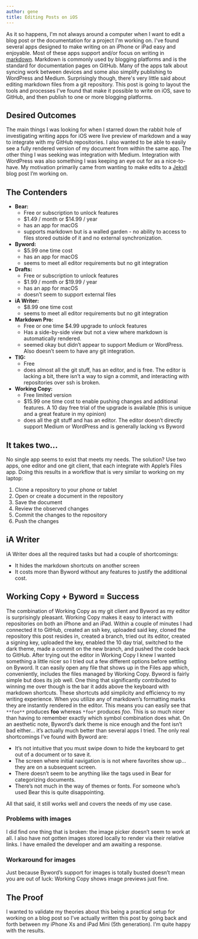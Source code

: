 ```yaml
---
author: gene
title: Editing Posts on iOS
---
```


As it so happens, I'm not always around a computer when I want to edit a blog post or the documentation for a project I'm working on. I've found several apps designed to make writing on an iPhone or iPad easy and enjoyable. Most of these apps support and/or focus on writing in [markdown](https://www.markdownguide.org). Markdown is commonly used by blogging platforms and is the standard for documentation pages on GitHub. Many of the apps talk about syncing work between devices and some also simplify publishing to WordPress and Medium. Surprisingly though, there's very little said about editing markdown files from a git repository. This post is going to layout the tools and processes I've found that make it possible to write on iOS, save to GitHub, and then publish to one or more blogging platforms.

## Desired Outcomes

The main things I was looking for when I starred down the rabbit hole of investigating writing apps for iOS were live preview of markdown and a way to integrate with my GitHub repositories. I also wanted to be able to easily see a fully rendered version of my document from within the same app. The other thing I was seeking was integration with Medium. Integration with WordPress was also something I was keeping an eye out for as a nice-to-have. My motivation primarily came from wanting to make edits to a [Jekyll](https://jekyllrb.com) blog post I’m working on.

##  The Contenders

* **Bear:**
	* Free or subscription to unlock features
	* $1.49 / month or $14.99 / year
	* has an app for macOS
	* supports markdown but is a walled garden - no ability to access to files stored outside of it and no external synchronization.
* **Byword:**
	* $5.99 one time cost
	* has an app for macOS
	* seems to meet all editor requirements but no git integration
* **Drafts:**
	* Free or subscription to unlock features
	* $1.99 / month or $19.99 / year
	* has an app for macOS
	* doesn’t seem to support external files
* **iA Writer:**
	* $8.99 one time cost
	* seems to meet all editor requirements but no git integration
* **Markdown Pro:**
	* Free or one time $4.99 upgrade to unlock features
	* Has a side-by-side view but not a view where markdown is automatically rendered. 
	* seemed okay but didn’t appear to support Medium or WordPress. Also doesn’t seem to have any git integration.
* **TIG:**
	* Free
	* does almost all the git stuff, has an editor, and is free. The editor is lacking a bit, there isn’t a way to sign a commit, and interacting with repositories over ssh is broken.
* **Working Copy:**
	* Free limited version
	* $15.99 one time cost to enable pushing changes and additional features. A 10 day free trial of the upgrade is available (this is unique and a great feature in my opinion)
	* does all the git stuff and has an editor. The editor doesn’t directly support Medium or WordPress and is generally lacking vs Byword

##  It takes two...

No single app seems to exist that meets my needs. The solution? Use two apps, one editor and one git client, that each integrate with Apple’s Files app. Doing this results in a workflow that is very similar to working on my laptop:

1. Clone a repository to your phone or tablet
2. Open or create a document in the repository
3. Save the document
4. Review the observed changes
5. Commit the changes to the repository
6. Push the changes

##  iA Writer

iA Writer does all the required tasks but had a couple of shortcomings:

* It hides the markdown shortcuts on another screen
* It costs more than Byword without any features to justify the additional cost.

## Working Copy + Byword = Success

The combination of Working Copy as my git client and Byword as my editor is surprisingly pleasant. Working Copy makes it easy to interact with repositories on both an iPhone and an iPad. Within a couple of minutes I had connected it to GitHub, created an ssh key, uploaded said key, cloned the repository this post resides in, created a branch, tried out its editor, created a signing key, uploaded the key, enabled the 10 day trial, switched to the dark theme, made a commit on the new branch, and pushed the code back to GitHub. After trying out the editor in Working Copy I knew I wanted something a little nicer so I tried out a few different options before settling on Byword. It can easily open any file that shows up in the Files app which, conveniently, includes the files managed by Working Copy. Byword is fairly simple but does its job well. One thing that significantly contributed to winning me over though is the bar it adds above the keyboard with markdown shortcuts. These shortcuts add simplicity and efficiency to my writing experience. When you utilize any of markdown’s formatting marks they are instantly rendered in the editor. This means you can easily see that `**foo**` produces **foo** whereas `*foo*` produces *foo*. This is so much nicer than having to remember exactly which symbol combination does what. On an aesthetic note, Byword’s dark theme is nice enough and the font isn’t bad either... it’s actually much better than several apps I tried. The only real shortcomings I’ve found with Byword are:

* It’s not intuitive that you must swipe down to hide the keyboard to get out of a document or to save it. 
* The screen where initial navigation is is not where favorites show up... they are on a subsequent screen. 
* There doesn’t seem to be anything like the tags used in Bear for categorizing documents. 
* There’s not much in the way of themes or fonts. For someone who’s used Bear this is quite disappointing. 

All that said, it still works well and covers the needs of my use case. 

### Problems with images

I did find one thing that is broken: the image picker doesn’t seem to work at all. I also have not gotten images stored locally to render via their relative links. I have emailed the developer and am awaiting a response. 

### Workaround for images

Just because Byword’s support for images is totally busted doesn’t mean you are out of luck: Working Copy shows image previews just fine.

##  The Proof

I wanted to validate my theories about this being a practical setup for working on a blog post so I’ve actually written this post by going back and forth between my iPhone Xs and iPad Mini (5th generation). I’m quite happy with the results. 